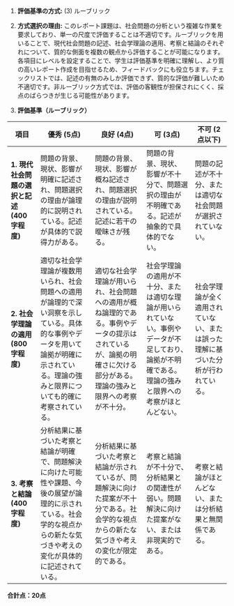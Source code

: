 1. **評価基準の方式:** (3) ルーブリック

2. **方式選択の理由:** このレポート課題は、社会問題の分析という複雑な作業を要求しており、単一の尺度で評価することは不適切です。ルーブリックを用いることで、現代社会問題の記述、社会学理論の適用、考察と結論のそれぞれについて、質的な側面を複数の観点から評価することが可能になります。各項目にレベルを設定することで、学生は評価基準を明確に理解し、より質の高いレポート作成を目指せるため、フィードバックにも役立ちます。チェックリストでは、記述の有無のみしか評価できず、質的な評価が難しいため不適切です。非ルーブリック方式では、評価の客観性が担保されにくく、採点のばらつきが生じる可能性があります。


3. **評価基準（ルーブリック）**

| 項目 | 優秀 (5点) | 良好 (4点) | 可 (3点) | 不可 (2点以下) |
|---|---|---|---|---|
| **1. 現代社会問題の選択と記述 (400字程度)** | 問題の背景、現状、影響が明確に記述され、問題選択の理由が論理的に説明されている。記述が具体的で説得力がある。 | 問題の背景、現状、影響が概ね記述され、問題選択の理由が説明されている。記述に若干の曖昧さが残る。 | 問題の背景、現状、影響が不十分で、問題選択の理由が不明確である。記述が抽象的で具体的でない。 | 問題の記述が不十分、または適切な社会問題が選択されていない。 |
| **2. 社会学理論の適用 (800字程度)** | 適切な社会学理論が複数用いられ、社会問題への適用が論理的で深い洞察を示している。具体的な事例やデータを用いて論拠が明確に示されている。理論の強みと限界についても的確に考察されている。 | 適切な社会学理論が用いられ、社会問題への適用が概ね論理的である。事例やデータの提示はされているが、論拠の明確さに欠ける部分がある。理論の強みと限界への考察が不十分。 | 社会学理論の適用が不十分、または適切な理論が用いられていない。事例やデータが不足しており、論拠が不明確である。理論の強みと限界への考察がほとんどない。 | 社会学理論が全く適用されていない、または誤った理解に基づいた分析が行われている。 |
| **3. 考察と結論 (400字程度)** | 分析結果に基づいた考察と結論が明確で、問題解決に向けた可能性や課題、今後の展望が論理的に示されている。社会学的な視点からの新たな気づきや考えの変化が具体的に記述されている。 | 分析結果に基づいた考察と結論が示されているが、問題解決に向けた提案が不十分である。社会学的な視点からの新たな気づきや考えの変化が限定的である。 | 考察と結論が不十分で、分析結果との関連性が弱い。問題解決に向けた提案がない、または非現実的である。 | 考察と結論がほとんどない、または分析結果と無関係である。 |


**合計点：20点**
